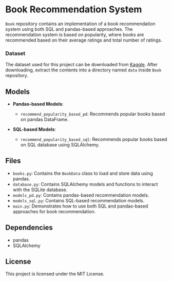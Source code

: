 # Book Recommendation System

`Book` repository contains an implementation of a book recommendation system using both SQL and pandas-based approaches. The recommendation system is based on popularity, where books are recommended based on their average ratings and total number of ratings.

### Dataset
The dataset used for this project can be downloaded from [Kaggle](https://www.kaggle.com/datasets/arashnic/book-recommendation-dataset?resource=download). After downloading, extract the contents into a directory named `data` inside `Book` repository.

## Models

- **Pandas-based Models**:
  - `recommend_popularity_based_pd`: Recommends popular books based on pandas DataFrame.

- **SQL-based Models**:
  - `recommend_popularity_based_sql`: Recommends popular books based on SQL database using SQLAlchemy.

## Files

- `books.py`: Contains the `BookData` class to load and store data using pandas.
- `database.py`: Contains SQLAlchemy models and functions to interact with the SQLite database.
- `models_pd.py`: Contains pandas-based recommendation models.
- `models_sql.py`: Contains SQL-based recommendation models.
- `main.py`: Demonstrates how to use both SQL and pandas-based approaches for book recommendation.

## Dependencies

- pandas
- SQLAlchemy

## License

This project is licensed under the MIT License.
